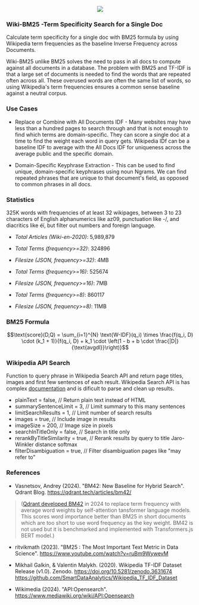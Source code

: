 <p align="center">
<img src="https://i.imgur.com/5tCLYrA.png"  > 
</p>



### Wiki-BM25 -Term Specificity Search for a Single Doc

Calculate term specificity for a single doc with BM25 formula by using Wikipedia term frequencies as the baseline Inverse Frequency across Documents. 

Wiki-BM25 unlike BM25 solves the need to pass in all docs to compute against all documents in a database. The problem with BM25 and TF-IDF is that a large set of documents is needed to find the words that are repeated often across all. These overused words are often the same list of words, so using Wikipedia's term frequencies ensures a common sense baseline against a neutral corpus.

### Use Cases
- Replace or Combine with All Documents IDF - Many websites may have less than a hundred pages to search through and that is not enough to find which terms are domain-specific. They can score a single doc at a time to find the weight each word in query gets. Wikipedia IDf can be a baseline IDF to average with the All Docs IDF for uniqueness across the average public and the specific domain.

- Domain-Specific Keyphrase Extraction - This can be used to find unique, domain-specific keyphrases using noun Ngrams. We can find repeated phrases that are unique to that document's field, as opposed to common phrases in all docs.


### Statistics
325K words with frequencies of at least 32 wikipages, between 3 to 23 characters of English alphanumerics like az09, punctuation like -/, and diacritics like éï, but filter out numbers and foreign language.

- *Total Articles (Wiki-en-2020)*: 5,989,879


- *Total Terms (frequency>=32)*: 324896
- *Filesize (JSON, frequency>=32)*: 4MB 


- *Total Terms (frequency>=16)*: 525674
- *Filesize (JSON, frequency>=16)*: 7MB 

- *Total Terms (frequency>=8)*: 860117
- *Filesize (JSON, frequency>=8)*: 11MB

### BM25 Formula

$$\text{score}(D,Q) = \sum_{i=1}^{N} \text{W-IDF}(q_i) \times \frac{f(q_i, D) \cdot (k_1 + 1)}{f(q_i, D) + k_1 \cdot \left(1 - b + b \cdot \frac{|D|}{\text{avgdl}}\right)}$$

### Wikipedia API Search

Function to query phrase in Wikipedia Search API and return page titles, images and first few sentences of each result.  Wikipedia Search API is has complex [documentation](https://www.mediawiki.org/wiki/API:Opensearch) and is dificult to parse and clean up results.

 * plainText = false, // Return plain text instead of HTML
 * summarySentenceLimit = 3, // Limit summary to this many sentences
 * limitSearchResults = 1, // Limit number of search results
 * images = true, // Include image in results
 * imageSize = 200, // Image size in pixels
 * searchInTitleOnly = false, // Search in title only
 * rerankByTitleSimilarity = true, // Rerank results by query to title Jaro-Winkler distance softmax
 * filterDisambiguation = true, // Filter disambiguation pages like "may refer to"


### References

*   Vasnetsov, Andrey (2024). "BM42: New Baseline for Hybrid Search". Qdrant Blog. https://qdrant.tech/articles/bm42/ 

> ([Qdrant developed BM42](https://qdrant.tech/articles/bm42/) in 2024 to replace term frequency with average word weights by self-attention tansformer language models. This scores word importance better than BM25 in short documents which are too short to use word frequency as the key weight. BM42 is not used but it is benchmarked and implemented with Transformers.js BERT model.)

* ritvikmath (2023). "BM25 : The Most Important Text Metric in Data Science". https://www.youtube.com/watch?v=ruBm9WywevM 

* Mikhail Galkin, & Valentin Malykh. (2020). Wikipedia TF-IDF Dataset Release (v1.0). Zenodo. https://doi.org/10.5281/zenodo.3631674 https://github.com/SmartDataAnalytics/Wikipedia_TF_IDF_Dataset

* Wikimedia (2024). "API:Opensearch".
https://www.mediawiki.org/wiki/API:Opensearch